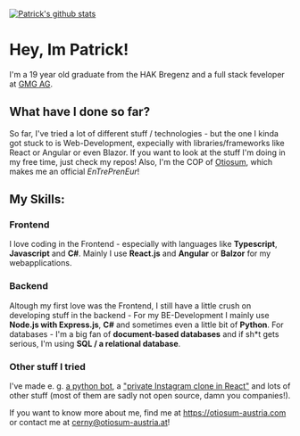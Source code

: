[![Patrick's github stats](https://github-readme-stats.vercel.app/api?username=patrickcerny)](https://github.com/patrickcerny/)

# Hey, Im Patrick!
I'm a 19 year old graduate from the HAK Bregenz and a full stack feveloper at [GMG AG](https://www.gmg.biz/start/default.aspx).

## What have I done so far?
So far, I've tried a lot of different stuff / technologies - but the one I kinda got stuck to is Web-Development, expecially with libraries/frameworks like React or Angular or even Blazor. If you want to look at the stuff I'm doing in my free time, just check my repos! Also, I'm the COP of [Otiosum](https://otiosum-austria.com), which makes me an official *EnTrePrenEur*!

## My Skills:
### Frontend
I love coding in the Frontend - especially with languages like **Typescript**, **Javascript** and **C#**. Mainly I use **React.js** and **Angular** or **Balzor** for my webapplications.

### Backend
Altough my first love was the Frontend, I still have a little crush on developing stuff in the backend - For my BE-Development I mainly use **Node.js with Express.js**, **C#** and sometimes even a little bit of **Python**. For databases - I'm a big fan of **document-based databases** and if sh\*t gets serious, I'm using **SQL / a relational database**.

### Other stuff I tried
I've made e. g. [a python bot](https://github.com/patrickcerny/typewriterBot), a ["private Instagram clone in React"](https://github.com/patrickcerny/friendstagram2.0) and lots of other stuff (most of them are sadly not open source, damn you companies!). 
  
If you want to know more about me, find me at https://otiosum-austria.com or contact me at cerny@otiosum-austria.at!
